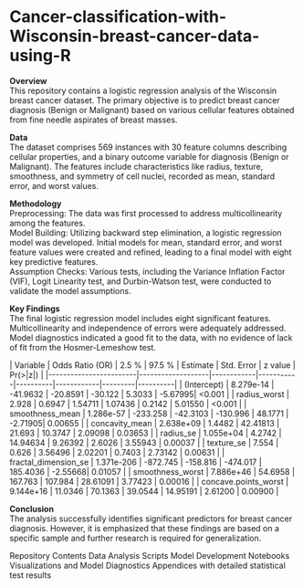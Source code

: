# Cancer-classification-with-Wisconsin-breast-cancer-data-using-R

**Overview** <br>
This repository contains a logistic regression analysis of the Wisconsin breast cancer dataset. The primary objective is to predict breast cancer diagnosis (Benign or Malignant) based on various cellular features obtained from fine needle aspirates of breast masses.

**Data** <br>
The dataset comprises 569 instances with 30 feature columns describing cellular properties, and a binary outcome variable for diagnosis (Benign or Malignant). The features include characteristics like radius, texture, smoothness, and symmetry of cell nuclei, recorded as mean, standard error, and worst values.

**Methodology** <br>
Preprocessing: The data was first processed to address multicollinearity among the features. <br>
Model Building: Utilizing backward step elimination, a logistic regression model was developed. Initial models for mean, standard error, and worst feature values were created and refined, leading to a final model with eight key predictive features.<br>
Assumption Checks: Various tests, including the Variance Inflation Factor (VIF), Logit Linearity test, and Durbin-Watson test, were conducted to validate the model assumptions.

**Key Findings** <br>
The final logistic regression model includes eight significant features.<br>
Multicollinearity and independence of errors were adequately addressed.<br>
Model diagnostics indicated a good fit to the data, with no evidence of lack of fit from the Hosmer-Lemeshow test.


| Variable               | Odds Ratio (OR)   | 2.5 %      | 97.5 %    | Estimate | Std. Error | z value | Pr(>|z|) |
|------------------------|-------------------|------------|-----------|----------|------------|---------|----------|
| (Intercept)            | 8.279e-14         | -41.9632   | -20.8591  | -30.122  | 5.3033     | -5.67995| <0.001   |
| radius_worst           | 2.928             | 0.6947     | 1.54711   | 1.07436  | 0.2142     | 5.01550 | <0.001   |
| smoothness_mean        | 1.286e-57         | -233.258   | -42.3103  | -130.996 | 48.1771    | -2.71905| 0.00655  |
| concavity_mean         | 2.638e+09         | 1.4482     | 42.41813  | 21.693   | 10.3747    | 2.09098 | 0.03653  |
| radius_se              | 1.055e+04         | 4.2742     | 14.94634  | 9.26392  | 2.6026     | 3.55943 | 0.00037  |
| texture_se             | 7.554             | 0.626      | 3.56496   | 2.02201  | 0.7403     | 2.73142 | 0.00631  |
| fractal_dimension_se   | 1.371e-206        | -872.745   | -158.816  | -474.017 | 185.4036   | -2.55668| 0.01057  |
| smoothness_worst       | 7.886e+46         | 54.6958    | 167.763   | 107.984  | 28.61091   | 3.77423 | 0.00016  |
| concave.points_worst   | 9.144e+16         | 11.0346    | 70.1363   | 39.0544  | 14.95191   | 2.61200 | 0.00900  |


**Conclusion** <br>
The analysis successfully identifies significant predictors for breast cancer diagnosis. However, it is emphasized that these findings are based on a specific sample and further research is required for generalization.

Repository Contents
Data Analysis Scripts
Model Development Notebooks
Visualizations and Model Diagnostics
Appendices with detailed statistical test results
